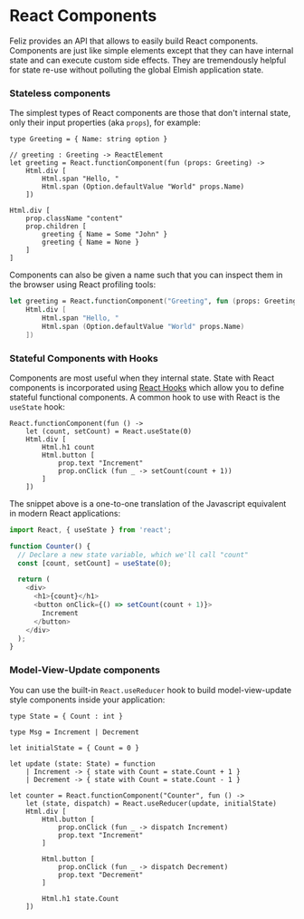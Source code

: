 # React Components

Feliz provides an API that allows to easily build React components. Components are just like simple elements except that they can have internal state and can execute custom side effects. They are tremendously helpful for state re-use without polluting the global Elmish application state.

### Stateless components
The simplest types of React components are those that don't internal state, only their input properties (aka `props`), for example:
```fsharp:simple-components
type Greeting = { Name: string option }

// greeting : Greeting -> ReactElement
let greeting = React.functionComponent(fun (props: Greeting) ->
    Html.div [
        Html.span "Hello, "
        Html.span (Option.defaultValue "World" props.Name)
    ])

Html.div [
    prop.className "content"
    prop.children [
        greeting { Name = Some "John" }
        greeting { Name = None }
    ]
]
```
Components can also be given a name such that you can inspect them in the browser using React profiling tools:
```fsharp
let greeting = React.functionComponent("Greeting", fun (props: Greeting) ->
    Html.div [
        Html.span "Hello, "
        Html.span (Option.defaultValue "World" props.Name)
    ])
```

### Stateful Components with Hooks

Components are most useful when they internal state. State with React components is incorporated using [React Hooks](https://reactjs.org/docs/hooks-intro.html) which allow you to define stateful functional components. A common hook to use with React is the `useState` hook:

```fsharp:stateful-counter
React.functionComponent(fun () ->
    let (count, setCount) = React.useState(0)
    Html.div [
        Html.h1 count
        Html.button [
            prop.text "Increment"
            prop.onClick (fun _ -> setCount(count + 1))
        ]
    ])
```

The snippet above is a one-to-one translation of the Javascript equivalent in modern React applications:
```js
import React, { useState } from 'react';

function Counter() {
  // Declare a new state variable, which we'll call "count"
  const [count, setCount] = useState(0);

  return (
    <div>
      <h1>{count}</h1>
      <button onClick={() => setCount(count + 1)}>
        Increment
      </button>
    </div>
  );
}
```

### Model-View-Update components

You can use the built-in `React.useReducer` hook to build model-view-update style components inside your application:
```fsharp:feliz-elmish-counter
type State = { Count : int }

type Msg = Increment | Decrement

let initialState = { Count = 0 }

let update (state: State) = function
    | Increment -> { state with Count = state.Count + 1 }
    | Decrement -> { state with Count = state.Count - 1 }

let counter = React.functionComponent("Counter", fun () ->
    let (state, dispatch) = React.useReducer(update, initialState)
    Html.div [
        Html.button [
            prop.onClick (fun _ -> dispatch Increment)
            prop.text "Increment"
        ]

        Html.button [
            prop.onClick (fun _ -> dispatch Decrement)
            prop.text "Decrement"
        ]

        Html.h1 state.Count
    ])
```